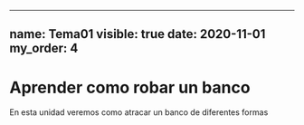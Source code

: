 ---
  name: Tema01
  visible: true
  date: 2020-11-01
  my_order: 4
  ---

  # Aprender como robar un banco 

  En esta unidad veremos como atracar un banco de diferentes formas 